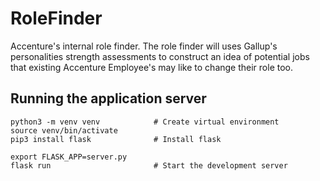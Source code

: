 # RoleFinder
Accenture's internal role finder. The role finder will uses Gallup's personalities strength assessments to 
construct an idea of potential jobs that existing Accenture Employee's may like to change their role too. 



## Running the application server

```
python3 -m venv venv            # Create virtual environment
source venv/bin/activate        
pip3 install flask              # Install flask

export FLASK_APP=server.py      
flask run                       # Start the development server
```